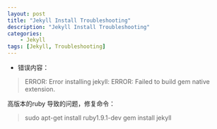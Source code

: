 ```yaml
---
layout: post  
title: "Jekyll Install Troubleshooting"  
description: "Jekyll Install Troubleshooting"  
categories:
    - Jekyll
tags: [Jekyll, Troubleshooting]  
---
```


- 错误内容：
>ERROR:  Error installing jekyll:
>ERROR: Failed to build gem native extension.

高版本的ruby 导致的问题，修复命令：
>sudo apt-get install ruby1.9.1-dev
>gem install jekyll
